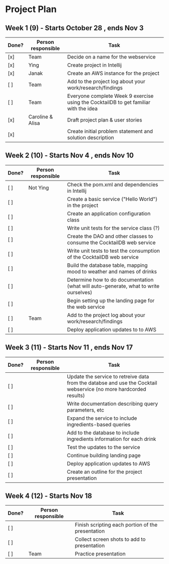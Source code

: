 # Project Plan

## Week 1 (9) - Starts October 28 , ends Nov 3
| Done? | Person responsible | Task |
|------|------|-------|
| [x] | Team | Decide on a name for the webservice|
| [x] | Ying | Create project in Intellij|
| [x] | Janak | Create an AWS instance for the project|
| [ ] | Team | Add to the project log about your work/research/findings|
| [ ] | Team | Everyone complete Week 9 exercise using the CocktailDB to get familiar with the idea|
| [x] | Caroline & Alisa | Draft project plan & user stories|
| [x] | | Create initial problem statement and solution description|

                                                         
## Week 2 (10) - Starts Nov 4 , ends Nov 10
| Done? | Person responsible | Task |
|------|------|-------|
| [ ] | Not Ying | Check the pom.xml and dependencies in Intellij|
| [ ] | | Create a basic service ("Hello World") in the project|
| [ ] | | Create an application configuration class |
| [ ] | | Write unit tests for the service class (?)|
| [ ] | | Create the DAO and other classes to consume the CocktailDB web service |
| [ ] | | Write unit tests to test the consumption of the CocktailDB web service |
| [ ] | | Build the database table, mapping mood to weather and names of drinks |
| [ ] | | Determine how to do documentation (what will auto-generate, what to write ourselves)|
| [ ] | | Begin setting up the landing page for the web service |
| [ ] | Team | Add to the project log about your work/research/findings|
| [ ] | |Deploy application updates to to AWS|


## Week 3 (11) - Starts Nov 11 , ends Nov 17
| Done? | Person responsible | Task |
|------|------|-------|
| [ ] | | Update the service to retreive data from the databse and use the Cocktail webservice (no more hardcorded results)|
| [ ] | | Write documentation describing query parameters, etc|
| [ ] | | Expand the service to include ingredients-based queries|
| [ ] | | Add to the database to include ingredients information for each drink |
| [ ] | | Test the updates to the service|
| [ ] | | Continue building landing page|
| [ ] | | Deploy application updates to AWS|
| [ ] | | Create an outline for the project presentation|

## Week 4 (12) - Starts Nov 18
| Done? | Person responsible | Task |
|------|------|-------|
| [ ] | | Finish scripting each portion of the presentation|
| [ ] | | Collect screen shots to add to presentation|
| [ ] |Team| Practice presentation|
